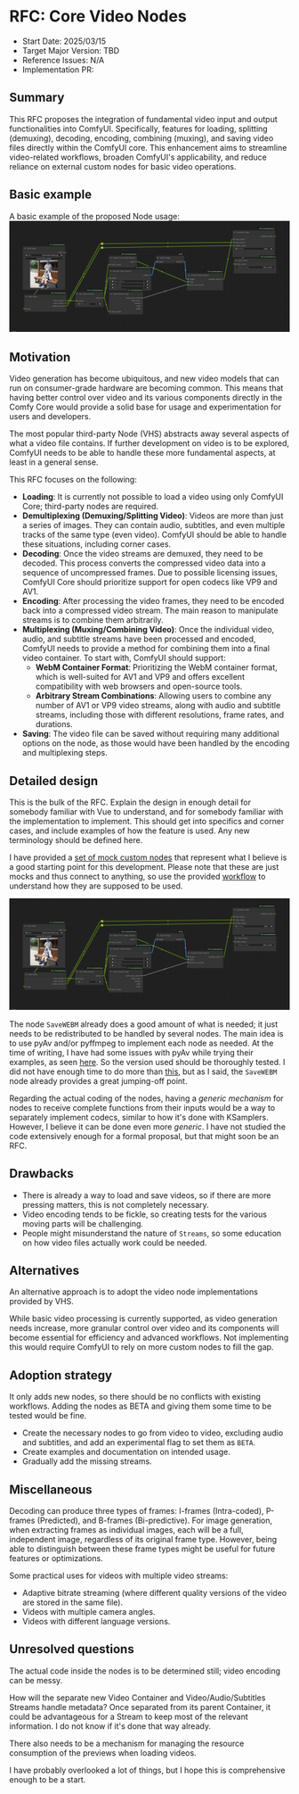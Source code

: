 # RFC: Core Video Nodes

- Start Date: 2025/03/15
- Target Major Version: TBD
- Reference Issues: N/A
- Implementation PR: 

## Summary

This RFC proposes the integration of fundamental video input and output functionalities into ComfyUI. Specifically, features for loading, splitting (demuxing), decoding, encoding, combining (muxing), and saving video files directly within the ComfyUI core. This enhancement aims to streamline video-related workflows, broaden ComfyUI's applicability, and reduce reliance on external custom nodes for basic video operations.

## Basic example

A basic example of the proposed Node usage:
![alt text](workflow.svg)

## Motivation

Video generation has become ubiquitous, and new video models that can run on consumer-grade hardware are becoming common. This means that having better control over video and its various components directly in the Comfy Core would provide a solid base for usage and experimentation for users and developers.

The most popular third-party Node (VHS) abstracts away several aspects of what a video file contains. If further development on video is to be explored, ComfyUI needs to be able to handle these more fundamental aspects, at least in a general sense.

This RFC focuses on the following:
- **Loading**: It is currently not possible to load a video using only ComfyUI Core; third-party nodes are required. 
- **Demultiplexing (Demuxing/Splitting Video)**: Videos are more than just a series of images. They can contain audio, subtitles, and even multiple tracks of the same type (even video). ComfyUI should be able to handle these situations, including corner cases.
- **Decoding**: Once the video streams are demuxed, they need to be decoded. This process converts the compressed video data into a sequence of uncompressed frames. Due to possible licensing issues, ComfyUI Core should prioritize support for open codecs like VP9 and AV1.
- **Encoding**: After processing the video frames, they need to be encoded back into a compressed video stream. The main reason to manipulate streams is to combine them arbitrarily. 
- **Multiplexing (Muxing/Combining Video)**: Once the individual video, audio, and subtitle streams have been processed and encoded, ComfyUI needs to provide a method for combining them into a final video container. To start with, ComfyUI should support:
    - **WebM Container Format**: Prioritizing the WebM container format, which is well-suited for AV1 and VP9 and offers excellent compatibility with web browsers and open-source tools.
    - **Arbitrary Stream Combinations**: Allowing users to combine any number of AV1 or VP9 video streams, along with audio and subtitle streams, including those with different resolutions, frame rates, and durations.
- **Saving**: The video file can be saved without requiring many additional options on the node, as those would have been handled by the encoding and multiplexing steps.

## Detailed design

This is the bulk of the RFC. Explain the design in enough detail for somebody
familiar with Vue to understand, and for somebody familiar with the
implementation to implement. This should get into specifics and corner cases,
and include examples of how the feature is used. Any new terminology should be
defined here.

I have provided a [set of mock custom nodes](https://github.com/Immac/ComfyUI-CoreVideoMocks) that represent what I believe is a good starting point for this development. Please note that these are just mocks and thus connect to anything, so use the provided [workflow](https://github.com/Immac/ComfyUI-CoreVideoMocks/blob/master/Mock%20Video%20Workflows.json) to understand 
how they are supposed to be used.

![alt text](workflow.svg)

The node `SaveWEBM` already does a good amount of what is needed; it just needs to be redistributed to be handled by several nodes. The main idea is to use pyAv and/or pyffmpeg to implement each node as needed. At the time of writing, I have had some issues with pyAv while trying their examples, as seen [here](https://github.com/PyAV-Org/PyAV/discussions/1769). So the version used should be thoroughly tested.
I did not have enough time to do more than [this](https://github.com/Immac/video_manipulation_with_python), but as I said, the `SaveWEBM` node already provides a great jumping-off point.

Regarding the actual coding of the nodes, having a _generic mechanism_ for nodes to receive complete functions from their inputs would be a way to separately implement codecs, similar to how it's done with KSamplers. However, I believe it can be done even more _generic_. I have not studied the code extensively enough for a formal proposal, but that might soon be an RFC.

## Drawbacks

- There is already a way to load and save videos, so if there are more pressing matters, this is not completely necessary.
- Video encoding tends to be fickle, so creating tests for the various moving parts will be challenging.
- People might misunderstand the nature of `Streams`, so some education on how video files actually work could be needed.

## Alternatives

An alternative approach is to adopt the video node implementations provided by VHS.

While basic video processing is currently supported, as video generation needs increase, more granular control over video and its components will become essential for efficiency and advanced workflows. Not implementing this would require ComfyUI to rely on more custom nodes to fill the gap.

## Adoption strategy

It only adds new nodes, so there should be no conflicts with existing workflows. Adding the nodes as BETA and giving them some time to be tested would be fine.

- Create the necessary nodes to go from video to video, excluding audio and subtitles, and add an experimental flag to set them as `BETA`.
- Create examples and documentation on intended usage.
- Gradually add the missing streams.

## Miscellaneous

Decoding can produce three types of frames: I-frames (Intra-coded), P-frames (Predicted), and B-frames (Bi-predictive). For image generation, when extracting frames as individual images, each will be a full, independent image, regardless of its original frame type. However, being able to distinguish between these frame types might be useful for future features or optimizations.

Some practical uses for videos with multiple video streams:
- Adaptive bitrate streaming (where different quality versions of the video are stored in the same file).
- Videos with multiple camera angles.
- Videos with different language versions.

## Unresolved questions

The actual code inside the nodes is to be determined still; video encoding can be messy.

How will the separate new Video Container and Video/Audio/Subtitles Streams handle metadata? Once separated from its parent Container, it could be advantageous for a Stream to keep most of the relevant information. I do not know if it's done that way already.

There also needs to be a mechanism for managing the resource consumption of the previews when loading videos.

I have probably overlooked a lot of things, but I hope this is comprehensive enough to be a start.
